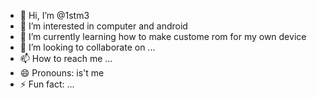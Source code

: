 - 👋 Hi, I’m @1stm3
- 👀 I’m interested in computer and android
- 🌱 I’m currently learning how to make custome rom for my own device
- 💞️ I’m looking to collaborate on ...
- 📫 How to reach me ...
- 😄 Pronouns: is't me
- ⚡ Fun fact: ...

<!---
1stm3/1stm3 is a ✨ special ✨ repository because its `README.md` (this file) appears on your GitHub profile.
You can click the Preview link to take a look at your changes.
--->
